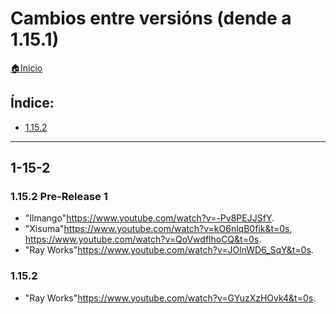# Cambios entre versións (dende a 1.15.1)

[🏠Inicio](../../README.md)

## Índice:
* [1.15.2](cambios_versions#1-15-2)

------

## 1-15-2
### 1.15.2 Pre-Release 1
* "Ilmango"<https://www.youtube.com/watch?v=-Pv8PEJJSfY>.
* "Xisuma"<https://www.youtube.com/watch?v=kO6nlqB0fik&t=0s>, <https://www.youtube.com/watch?v=QoVwdflhoCQ&t=0s>.
* "Ray Works"<https://www.youtube.com/watch?v=JOlnWD6_SqY&t=0s>.

### 1.15.2 
* "Ray Works"<https://www.youtube.com/watch?v=GYuzXzHOvk4&t=0s>.